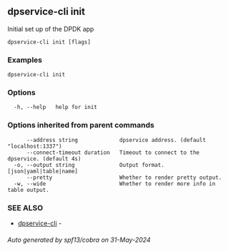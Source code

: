 ## dpservice-cli init

Initial set up of the DPDK app

```
dpservice-cli init [flags]
```

### Examples

```
dpservice-cli init
```

### Options

```
  -h, --help   help for init
```

### Options inherited from parent commands

```
      --address string             dpservice address. (default "localhost:1337")
      --connect-timeout duration   Timeout to connect to the dpservice. (default 4s)
  -o, --output string              Output format. [json|yaml|table|name]
      --pretty                     Whether to render pretty output.
  -w, --wide                       Whether to render more info in table output.
```

### SEE ALSO

* [dpservice-cli](dpservice-cli.md)	 -

###### Auto generated by spf13/cobra on 31-May-2024
